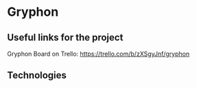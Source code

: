# Gryphon

## Useful links for the project

Gryphon Board on Trello: https://trello.com/b/zXSgyJnf/gryphon

## Technologies
